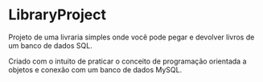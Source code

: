 # LibraryProject
Projeto de uma livraria simples onde você pode pegar e devolver livros de um banco de dados SQL.


Criado com o intuito de praticar o conceito de programação orientada a objetos e conexão com um banco de dados MySQL.
